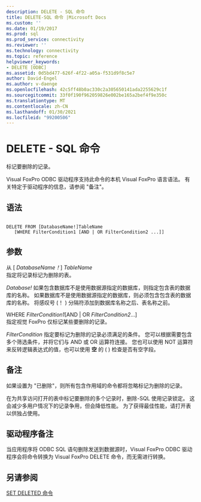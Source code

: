 ```yaml
---
description: DELETE - SQL 命令
title: DELETE-SQL 命令 |Microsoft Docs
ms.custom: ''
ms.date: 01/19/2017
ms.prod: sql
ms.prod_service: connectivity
ms.reviewer: ''
ms.technology: connectivity
ms.topic: reference
helpviewer_keywords:
- DELETE [ODBC]
ms.assetid: 0d5bd477-626f-4f22-a05a-f531d9f8c5e7
author: David-Engel
ms.author: v-daenge
ms.openlocfilehash: 42c5ff48b0ac330c2a305650141ada2255629c1f
ms.sourcegitcommit: 33f0f190f962059826e002be165a2bef4f9e350c
ms.translationtype: MT
ms.contentlocale: zh-CN
ms.lasthandoff: 01/30/2021
ms.locfileid: "99200506"
---
```

# <a name="delete---sql-command"></a>DELETE - SQL 命令
标记要删除的记录。  
  
 Visual FoxPro ODBC 驱动程序支持此命令的本机 Visual FoxPro 语言语法。 有关特定于驱动程序的信息，请参阅 "备注"。  
  
## <a name="syntax"></a>语法  
  
```  
  
DELETE FROM [DatabaseName!]TableName  
   [WHERE FilterCondition1 [AND | OR FilterCondition2 ...]]  
```  
  
## <a name="arguments"></a>参数  
 从 [ *DatabaseName！*] *TableName*  
 指定将记录标记为删除的表。  
  
 *Database!* 如果包含数据库不是使用数据源指定的数据库，则指定包含表的数据库的名称。 如果数据库不是使用数据源指定的数据库，则必须包含包含表的数据库的名称。 将感叹号 (！ ) 分隔符添加到数据库名称之后、表名称之前。  
  
 WHERE *FilterCondition1*[AND &#124; OR *FilterCondition2*...]  
 指定视觉 FoxPro 仅标记某些要删除的记录。  
  
 *FilterCondition* 指定要标记为删除的记录必须满足的条件。 您可以根据需要包含多个筛选条件，并将它们与 AND 或 OR 运算符连接。 您也可以使用 NOT 运算符来反转逻辑表达式的值，也可以使用 **空** 的 ( ) 检查是否有空字段。  
  
## <a name="remarks"></a>备注  
 如果设置为 "已删除"，则所有包含作用域的命令都将忽略标记为删除的记录。  
  
 在为共享访问打开的表中标记要删除的多个记录时，删除-SQL 使用记录锁定。 这会减少多用户情况下的记录争用，但会降低性能。 为了获得最佳性能，请打开表以供独占使用。  
  
## <a name="driver-remarks"></a>驱动程序备注  
 当应用程序将 ODBC SQL 语句删除发送到数据源时，Visual FoxPro ODBC 驱动程序会将命令转换为 Visual FoxPro DELETE 命令，而无需进行转换。  
  
## <a name="see-also"></a>另请参阅  
 [SET DELETED 命令](../../odbc/microsoft/set-deleted-command.md)
